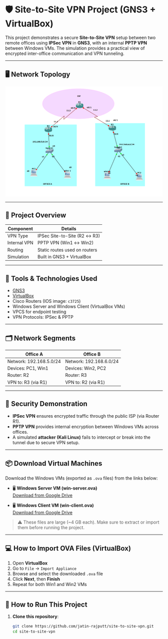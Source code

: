 # 🛡️ Site-to-Site VPN Project (GNS3 + VirtualBox)

This project demonstrates a secure **Site-to-Site VPN** setup between two remote offices using **IPSec VPN** in **GNS3**, with an internal **PPTP VPN** between Windows VMs. The simulation provides a practical view of encrypted inter-office communication and VPN tunneling.

---

## 🖥️ Network Topology

![Network Topology](https://github.com/jatin-rajputt/site-to-site-vpn/blob/main/topology.png)

---

## 📌 Project Overview

| Component     | Details                            |
|---------------|-------------------------------------|
| VPN Type      | IPSec Site-to-Site (R2 ↔ R3)        |
| Internal VPN  | PPTP VPN (Win1 ↔ Win2)              |
| Routing       | Static routes used on routers       |
| Simulation    | Built in GNS3 + VirtualBox          |

---

## 🧰 Tools & Technologies Used

- [GNS3](https://www.gns3.com/)
- [VirtualBox](https://www.virtualbox.org/)
- Cisco Routers (IOS image: `c3725`)
- Windows Server and Windows Client (VirtualBox VMs)
- VPCS for endpoint testing
- VPN Protocols: IPSec & PPTP

---

## 🗂️ Network Segments

| Office A                 | Office B                 |
|--------------------------|--------------------------|
| Network: 192.168.5.0/24  | Network: 192.168.6.0/24  |
| Devices: PC1, Win1       | Devices: Win2, PC2       |
| Router: R2               | Router: R3               |
| VPN to: R3 (via R1)      | VPN to: R2 (via R1)      |

---

## 🔐 Security Demonstration

- **IPSec VPN** ensures encrypted traffic through the public ISP (via Router R1).
- **PPTP VPN** provides internal encryption between Windows VMs across offices.
- A simulated **attacker (Kali Linux)** fails to intercept or break into the tunnel due to secure VPN setup.

---

## 📦 Download Virtual Machines

Download the Windows VMs (exported as `.ova` files) from the links below:

- 🖥️ **Windows Server VM (win-server.ova)**  
  [Download from Google Drive](https://drive.google.com/file/d/1scphRw3jhOG8Hz0JDiGi6zV0Jk_Go3RK/view?usp=drive_link)

- 🖥️ **Windows Client VM (win-client.ova)**  
  [Download from Google Drive](https://drive.google.com/file/d/1JhZDhkhOj01j-EgPpTcMPj6zKIK_6tf1/view?usp=drive_link)

> ⚠️ These files are large (~4 GB each). Make sure to extract or import them before running the project.

---

## 💻 How to Import OVA Files (VirtualBox)

1. Open **VirtualBox**
2. Go to `File` → `Import Appliance`
3. Browse and select the downloaded `.ova` file
4. Click **Next**, then **Finish**
5. Repeat for both Win1 and Win2 VMs

---

## 🧪 How to Run This Project

1. **Clone this repository**:
   ```bash
   git clone https://github.com/jatin-rajputt/site-to-site-vpn.git
   cd site-to-site-vpn
